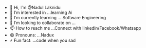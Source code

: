 - 👋 Hi, I’m @Nadul Laknidu
- 👀 I’m interested in ...learning Ai
- 🌱 I’m currently learning ... Software Engineering
- 💞️ I’m looking to collaborate on ...
- 📫 How to reach me ...Connect with linkedin/Facebook/Whatsapp
- 😄 Pronouns: ...Nadux
- ⚡ Fun fact: ...code when you sad

<!---
NaduX99/NaduX99 is a ✨ special ✨ repository because its `README.md` (this file) appears on your GitHub profile.
You can click the Preview link to take a look at your changes.
--->
